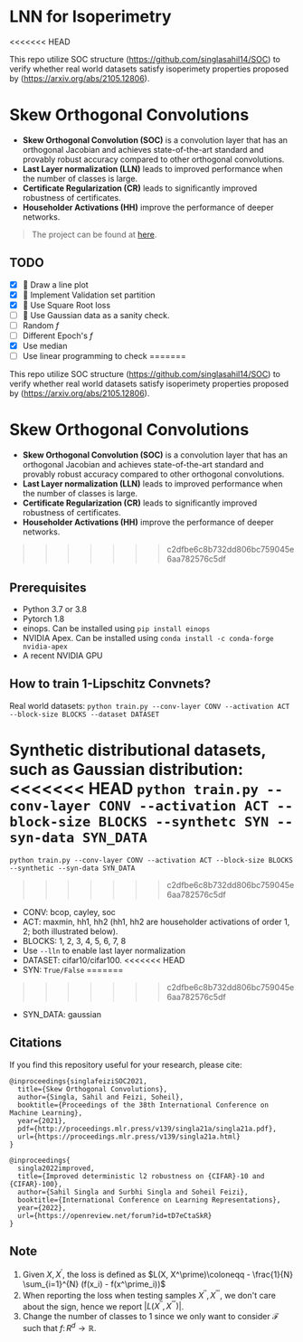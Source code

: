 # LNN for Isoperimetry
<<<<<<< HEAD

This repo utilize SOC structure (<https://github.com/singlasahil14/SOC>) to verify whether real world datasets satisfy isoperimety properties proposed by (<https://arxiv.org/abs/2105.12806>).

# Skew Orthogonal Convolutions

- **Skew Orthogonal Convolution (SOC)** is a convolution layer that has an orthogonal Jacobian and achieves state-of-the-art standard and provably robust accuracy compared to other orthogonal convolutions.
- **Last Layer normalization (LLN)** leads to improved performance when the number of classes is large.
- **Certificate Regularization (CR)** leads to significantly improved robustness of certificates.
- **Householder Activations (HH)** improve the performance of deeper networks.

> The project can be found at [here](https://wandb.ai/pbb/iso).

## TODO

- [x] 🎨 Draw a line plot
- [x] 🧪 Implement Validation set partition
- [x] 🧪 Use Square Root loss
- [ ] 🧪 Use Gaussian data as a sanity check.
- [ ] Random $f$
- [ ] Different Epoch's $f$
- [x] Use median
- [ ] Use linear programming to check
=======

This repo utilize SOC structure (https://github.com/singlasahil14/SOC) to verify whether real world datasets satisfy isoperimety properties proposed by (https://arxiv.org/abs/2105.12806).


# Skew Orthogonal Convolutions

- **Skew Orthogonal Convolution (SOC)** is a convolution layer that has an orthogonal Jacobian and achieves state-of-the-art standard and provably robust accuracy compared to other orthogonal convolutions.
- **Last Layer normalization (LLN)** leads to improved performance when the number of classes is large.
- **Certificate Regularization (CR)** leads to significantly improved robustness of certificates.
- **Householder Activations (HH)** improve the performance of deeper networks.
>>>>>>> c2dfbe6c8b732dd806bc759045e6aa782576c5df

## Prerequisites

- Python 3.7 or 3.8
- Pytorch 1.8
- einops. Can be installed using ```pip install einops```
- NVIDIA Apex. Can be installed using ```conda install -c conda-forge nvidia-apex```
- A recent NVIDIA GPU

## How to train 1-Lipschitz Convnets?

Real world datasets:
```python train.py --conv-layer CONV --activation ACT --block-size BLOCKS --dataset DATASET```

Synthetic distributional datasets, such as Gaussian distribution:
<<<<<<< HEAD
```python train.py --conv-layer CONV --activation ACT --block-size BLOCKS --synthetc SYN --syn-data SYN_DATA```
=======
```python train.py --conv-layer CONV --activation ACT --block-size BLOCKS --synthetic --syn-data SYN_DATA```
>>>>>>> c2dfbe6c8b732dd806bc759045e6aa782576c5df

- CONV: bcop, cayley, soc
- ACT: maxmin, hh1, hh2 (hh1, hh2 are householder activations of order 1, 2; both illustrated below).
- BLOCKS: 1, 2, 3, 4, 5, 6, 7, 8
- Use ```--lln``` to enable last layer normalization
- DATASET: cifar10/cifar100.
<<<<<<< HEAD
- SYN: ```True/False```
=======
>>>>>>> c2dfbe6c8b732dd806bc759045e6aa782576c5df
- SYN_DATA: gaussian

## Citations

If you find this repository useful for your research, please cite:

```
@inproceedings{singlafeiziSOC2021,
  title={Skew Orthogonal Convolutions},
  author={Singla, Sahil and Feizi, Soheil},
  booktitle={Proceedings of the 38th International Conference on Machine Learning},
  year={2021},
  pdf={http://proceedings.mlr.press/v139/singla21a/singla21a.pdf},
  url={https://proceedings.mlr.press/v139/singla21a.html}
}

@inproceedings{
  singla2022improved,
  title={Improved deterministic l2 robustness on {CIFAR}-10 and {CIFAR}-100},
  author={Sahil Singla and Surbhi Singla and Soheil Feizi},
  booktitle={International Conference on Learning Representations},
  year={2022},
  url={https://openreview.net/forum?id=tD7eCtaSkR}
}
```

## Note

1. Given $X, X^\prime$, the loss is defined as $L(X, X^\prime)\coloneqq - \frac{1}{N} \sum_{i=1}^{N} (f(x_i) - f(x^\prime_i))$
2. When reporting the loss when testing samples $X^{\prime \prime}, X^{\prime\prime\prime}$, we don't care about the sign, hence we report $\left\vert L(X^{\prime\prime}, X^{\prime\prime\prime}) \right\vert$.
3. Change the number of classes to $1$ since we only want to consider $\mathcal{F}$ such that $f\colon R^d \to \mathbb{R}$.
